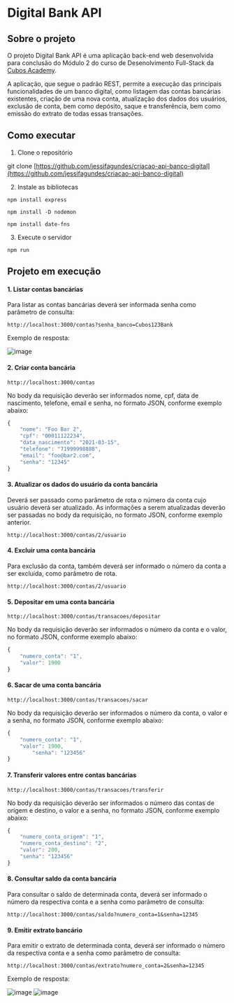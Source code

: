 # Digital Bank API

## Sobre o projeto

O projeto Digital Bank API é uma aplicação back-end web desenvolvida para conclusão do Módulo 2 do curso de Desenolvimento Full-Stack da [Cubos Academy](https://cubos.academy/).

A aplicação, que segue o padrão REST, permite a execução das principais funcionalidades de um banco digital, como listagem das contas bancárias existentes, criação de uma nova conta, atualização dos dados dos usuários, exclusão de conta, bem como depósito, saque e transferência, bem como emissão do extrato de todas essas transações.

## Como executar

1. Clone o repositório

git clone [https://github.com/jessifagundes/criacao-api-banco-digital](https://github.com/jessifagundes/criacao-api-banco-digital)


2. Instale as bibliotecas

`npm install express`

`npm install -D nodemon`

`npm install date-fns`

3. Execute o servidor

`npm run`

## Projeto em execução

#### 1. Listar contas bancárias

Para listar as contas bancárias deverá ser informada senha como parâmetro de consulta:

`http://localhost:3000/contas?senha_banco=Cubos123Bank`

Exemplo de resposta:

![image](https://github.com/jessifagundes/criacao-api-banco-digital/assets/157433661/8669bf43-d97c-49e3-b85e-36d1cc207b6e)


#### 2. Criar conta bancária

`http://localhost:3000/contas`

No body da requisição deverão ser informados nome, cpf, data de nascimento, telefone, email e senha, no formato JSON, conforme exemplo abaixo:

```javascript
{
    "nome": "Foo Bar 2",
    "cpf": "00011122234",
    "data_nascimento": "2021-03-15",
    "telefone": "71999998888",
    "email": "foo@bar2.com",
    "senha": "12345"
}
```


#### 3. Atualizar os dados do usuário da conta bancária

Deverá ser passado como parâmetro de rota o número da conta cujo usuário deverá ser atualizado.
As informações a serem atualizadas deverão ser passadas no body da requisição, no formato JSON, conforme exemplo anterior.

`http://localhost:3000/contas/2/usuario`


#### 4. Excluir uma conta bancária

Para exclusão da conta, também deverá ser informado o número da conta a ser excluída, como parâmetro de rota.

`http://localhost:3000/contas/2/usuario`


#### 5. Depositar em uma conta bancária

`http://localhost:3000/contas/transacoes/depositar`

No body da requisição deverão ser informados o número da conta e o valor, no formato JSON, conforme exemplo abaixo:

```javascript
{
	"numero_conta": "1",
	"valor": 1900
}
```


#### 6. Sacar de uma conta bancária

`http://localhost:3000/contas/transacoes/sacar`

No body da requisição deverão ser informados o número da conta, o valor e a senha, no formato JSON, conforme exemplo abaixo:

```javascript
{
	"numero_conta": "1",
	"valor": 1900,
    	"senha": "123456"
}
```


#### 7. Transferir valores entre contas bancárias

`http://localhost:3000/contas/transacoes/transferir`

No body da requisição deverão ser informados o número das contas de origem e destino, o valor e a senha, no formato JSON, conforme exemplo abaixo:

```javascript
{
	"numero_conta_origem": "1",
	"numero_conta_destino": "2",
	"valor": 200,
	"senha": "123456"
}
```


#### 8. Consultar saldo da conta bancária

Para consultar o saldo de determinada conta, deverá ser informado o número da respectiva conta e a senha como parâmetro de consulta:

`http://localhost:3000/contas/saldo?numero_conta=1&senha=12345`

 
#### 9. Emitir extrato bancário

Para emitir o extrato de determinada conta, deverá ser informado o número da respectiva conta e a senha como parâmetro de consulta:

`http://localhost:3000/contas/extrato?numero_conta=2&senha=12345`

Exemplo de resposta:

![image](https://github.com/jessifagundes/criacao-api-banco-digital/assets/157433661/be4d3309-6ae1-412d-9d2d-16423655a18f)
![image](https://github.com/jessifagundes/criacao-api-banco-digital/assets/157433661/ce573ac2-489e-4969-b5b3-b9a9cba5079c)

